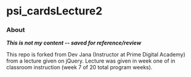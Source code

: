 # psi_cardsLecture2

### About
***This is not my content -- saved for reference/review***

This repo is forked from Dev Jana (Instructor at Prime Digital Academy) from a lecture given on jQuery.  Lecture was
given in week one of in classroom instruction (week 7 of 20 total program weeks).
